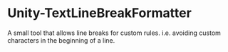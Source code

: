# Unity-TextLineBreakFormatter
A small tool that allows line breaks for custom rules. i.e. avoiding custom characters in the beginning of a line.
